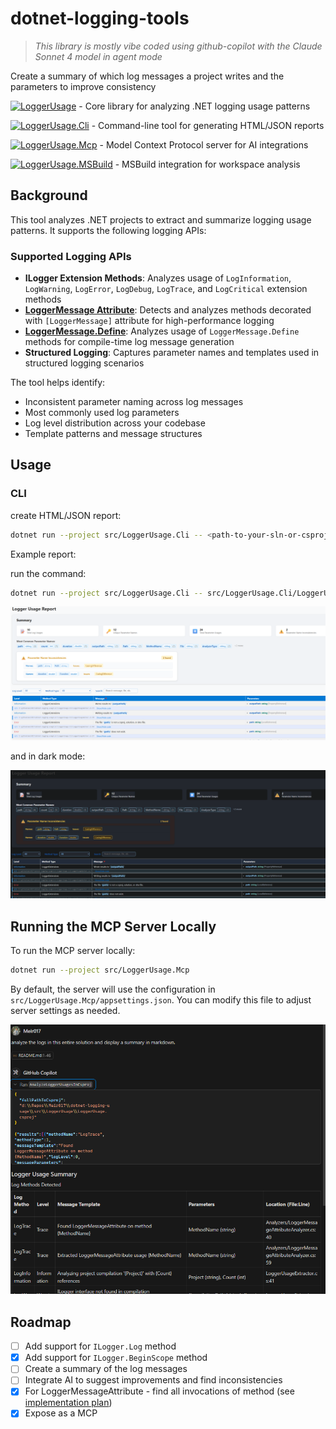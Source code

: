 # dotnet-logging-tools

> *This library is mostly vibe coded using github-copilot with the Claude Sonnet 4 model in agent mode*

Create a summary of which log messages a project writes and the parameters to improve consistency

[![LoggerUsage](https://img.shields.io/badge/nuget-LoggerUsage-blue?logo=nuget)](https://github.com/Meir017/dotnet-logging-usage/pkgs/nuget/LoggerUsage) - Core library for analyzing .NET logging usage patterns

[![LoggerUsage.Cli](https://img.shields.io/badge/nuget-LoggerUsage.Cli-blue?logo=nuget)](https://github.com/Meir017/dotnet-logging-usage/pkgs/nuget/LoggerUsage.Cli) - Command-line tool for generating HTML/JSON reports

[![LoggerUsage.Mcp](https://img.shields.io/badge/nuget-LoggerUsage.Mcp-blue?logo=nuget)](https://github.com/Meir017/dotnet-logging-usage/pkgs/nuget/LoggerUsage.Mcp) - Model Context Protocol server for AI integrations

[![LoggerUsage.MSBuild](https://img.shields.io/badge/nuget-LoggerUsage.MSBuild-blue?logo=nuget)](https://github.com/Meir017/dotnet-logging-usage/pkgs/nuget/LoggerUsage.MSBuild) - MSBuild integration for workspace analysis

## Background

This tool analyzes .NET projects to extract and summarize logging usage patterns. It supports the following logging APIs:

### Supported Logging APIs

- **ILogger Extension Methods**: Analyzes usage of `LogInformation`, `LogWarning`, `LogError`, `LogDebug`, `LogTrace`, and `LogCritical` extension methods
- **[LoggerMessage Attribute](https://learn.microsoft.com/en-us/dotnet/core/extensions/logger-message-generator)**: Detects and analyzes methods decorated with `[LoggerMessage]` attribute for high-performance logging
- **[LoggerMessage.Define](https://learn.microsoft.com/en-us/dotnet/api/microsoft.extensions.logging.loggermessage)**: Analyzes usage of `LoggerMessage.Define` methods for compile-time log message generation
- **Structured Logging**: Captures parameter names and templates used in structured logging scenarios

The tool helps identify:

- Inconsistent parameter naming across log messages
- Most commonly used log parameters
- Log level distribution across your codebase
- Template patterns and message structures

## Usage

### CLI

create HTML/JSON report:

```bash
dotnet run --project src/LoggerUsage.Cli -- <path-to-your-sln-or-csproj> <output-file-name>.<html/json>
```

Example report:

run the command:
```bash
dotnet run --project src/LoggerUsage.Cli -- src/LoggerUsage.Cli/LoggerUsage.Cli.csproj report.html
```

![Logger Usage Report in light mode, showing summary cards, most common parameter names, and parameter name inconsistencies, with a light background and dark text for accessibility.](assets/report-light.png)

and in dark mode:

![Logger Usage Report in dark mode, showing summary cards, most common parameter names, and parameter name inconsistencies, with a dark background and light text for accessibility.](assets/report-dark.png)

## Running the MCP Server Locally

To run the MCP server locally:

```bash
dotnet run --project src/LoggerUsage.Mcp
```

By default, the server will use the configuration in `src/LoggerUsage.Mcp/appsettings.json`. You can modify this file to adjust server settings as needed.

![alt text](assets/mcp.png)

## Roadmap

- [ ] Add support for `ILogger.Log` method
- [x] Add support for `ILogger.BeginScope` method
- [ ] Create a summary of the log messages
- [ ] Integrate AI to suggest improvements and find inconsistencies
- [x] For LoggerMessageAttribute - find all invocations of method (see [implementation plan](LoggerMessageAttribute-Invocations-Plan.md))
- [x] Expose as a MCP
